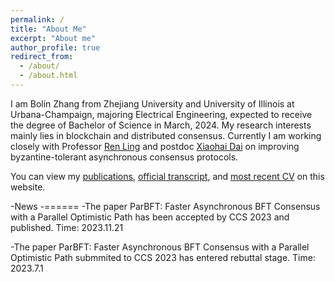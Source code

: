 ```yaml
---
permalink: /
title: "About Me"
excerpt: "About me"
author_profile: true
redirect_from: 
  - /about/
  - /about.html
---
```


I am Bolin Zhang from Zhejiang University and University of Illinois at Urbana-Champaign, majoring Electrical Engineering, expected to receive the degree of Bachelor of Science in March, 2024. My research interests mainly lies in blockchain and distributed consensus. Currently I am working closely with Professor [Ren Ling](https://cs.illinois.edu/about/people/faculty/renling) and postdoc [Xiaohai Dai](https://scholar.google.com/citations?user=FU4tiesAAAAJ&hl=en&oi=ao) on improving byzantine-tolerant asynchronous consensus protocols.

You can view my [publications](https://tumblingzhang.github.io/pubs/), [official transcript](http://TumblingZhang.github.io/files/Transcript.pdf), and [most recent CV](http://TumblingZhang.github.io/files/CV.pdf) on this website.

-News
-======
-The paper ParBFT: Faster Asynchronous BFT Consensus with a Parallel Optimistic Path has been accepted by CCS 2023 and published. Time: 2023.11.21

-The paper ParBFT: Faster Asynchronous BFT Consensus with a Parallel Optimistic Path submmited to CCS 2023 has entered rebuttal stage. Time: 2023.7.1




